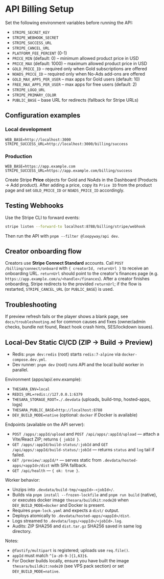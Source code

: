 # API Billing Setup

Set the following environment variables before running the API:

- `STRIPE_SECRET_KEY`
- `STRIPE_WEBHOOK_SECRET`
- `STRIPE_SUCCESS_URL`
- `STRIPE_CANCEL_URL`
- `PLATFORM_FEE_PERCENT` (0-1)
- `PRICE_MIN` (default: 0) – minimum allowed product price in USD
- `PRICE_MAX` (default: 1000) – maximum allowed product price in USD
- `GOLD_PRICE_ID` – required only when Gold subscriptions are offered
- `NOADS_PRICE_ID` – required only when No-Ads add-ons are offered
- `GOLD_MAX_APPS_PER_USER` – max apps for Gold users (default: 10)
- `FREE_MAX_APPS_PER_USER` – max apps for free users (default: 2)
- `STRIPE_LOGO_URL`
- `STRIPE_PRIMARY_COLOR`
- `PUBLIC_BASE` – base URL for redirects (fallback for Stripe URLs)

## Configuration examples

### Local development

```env
WEB_BASE=http://localhost:3000
STRIPE_SUCCESS_URL=http://localhost:3000/billing/success
```

### Production

```env
WEB_BASE=https://app.example.com
STRIPE_SUCCESS_URL=https://app.example.com/billing/success
```

Create Stripe **Price** objects for Gold and NoAds in the Dashboard (Products → Add product). After adding a price, copy its `Price ID` from the product page and set `GOLD_PRICE_ID` or `NOADS_PRICE_ID` accordingly.

## Testing Webhooks

Use the Stripe CLI to forward events:

```bash
stripe listen --forward-to localhost:8788/billing/stripe/webhook
```

Then run the API with `pnpm --filter @loopyway/api dev`.

## Creator onboarding flow

Creators use **Stripe Connect Standard** accounts. Call
`POST /billing/connect/onboard` with `{ creatorId, returnUrl }` to receive an onboarding URL. `returnUrl` should point to the creator's finances page (e.g. `https://app.example.com/u/<handle>/finances`). After a creator finishes onboarding, Stripe redirects to the provided `returnUrl`; if the flow is restarted, `STRIPE_CANCEL_URL` (or
`PUBLIC_BASE`) is used.

## Troubleshooting

If preview refresh fails or the player shows a blank page, see `docs/troubleshooting.md` for common causes and fixes (owner/admin checks, bundle not found, React hook crash hints, SES/lockdown issues).

## Local‑Dev Static CI/CD (ZIP → Build → Preview)

- Redis: `pnpm dev:redis` (root) starts `redis:7-alpine` via `docker-compose.dev.yml`.
- Dev runner: `pnpm dev` (root) runs API and the local build worker in parallel.

Environment (apps/api/.env.example):
- `THESARA_ENV=local`
- `REDIS_URL=redis://127.0.0.1:6379`
- `THESARA_STORAGE_ROOT=./.devdata` (uploads, build-tmp, hosted-apps, logs)
- `THESARA_PUBLIC_BASE=http://localhost:8788`
- `DEV_BUILD_MODE=native` (optional: `docker` if Docker is available)

Endpoints (available on the API server):
- `POST /apps/:appId/upload` and `POST /api/apps/:appId/upload` — attach a Vite/React ZIP; returns `{ jobId }`.
- `GET /apps/:appId/build-status/:jobId` and `GET /api/apps/:appId/build-status/:jobId` — returns `status` and `log` tail if failed.
- `GET /preview/:appId/*` — serves static from `.devdata/hosted-apps/<appId>/dist` with SPA fallback.
- `GET /api/health` — `{ ok: true }`.

Worker behavior:
- Unzips into `.devdata/build-tmp/<appId>-<jobId>/`.
- Builds via `pnpm install --frozen-lockfile` and `pnpm run build` (native), or executes docker image `thesara/buildkit:node20` when `DEV_BUILD_MODE=docker` and Docker is present.
- Requires `pnpm-lock.yaml` and expects a `dist/` output.
- Deploys atomically to `.devdata/hosted-apps/<appId>/dist`.
- Logs streamed to `.devdata/logs/<appId>/<jobId>.log`.
- Audits: ZIP SHA256 and `dist.tar.gz` SHA256 saved in same log directory.

Notes:
- `@fastify/multipart` is registered; uploads use `req.file()`.
- `appId` must match `^[a-z0-9-]{1,63}$`.
- For Docker builds locally, ensure you have built the image `thesara/buildkit:node20` (see VPS pack section) or set `DEV_BUILD_MODE=native`.
